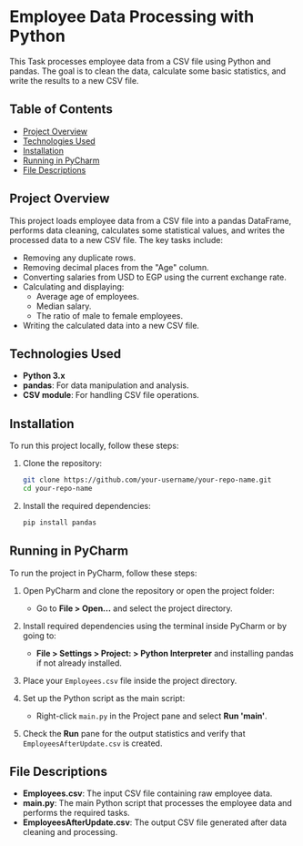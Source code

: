 # Employee Data Processing with Python

This Task processes employee data from a CSV file using Python and pandas. The goal is to clean the data, calculate some basic statistics, and write the results to a new CSV file.

## Table of Contents
- [Project Overview](#project-overview)
- [Technologies Used](#technologies-used)
- [Installation](#installation)
- [Running in PyCharm](#running-in-pycharm)
- [File Descriptions](#file-descriptions)

## Project Overview
This project loads employee data from a CSV file into a pandas DataFrame, performs data cleaning, calculates some statistical values, and writes the processed data to a new CSV file. The key tasks include:

- Removing any duplicate rows.
- Removing decimal places from the "Age" column.
- Converting salaries from USD to EGP using the current exchange rate.
- Calculating and displaying:
  - Average age of employees.
  - Median salary.
  - The ratio of male to female employees.
- Writing the calculated data into a new CSV file.


## Technologies Used
- **Python 3.x**
- **pandas**: For data manipulation and analysis.
- **CSV module**: For handling CSV file operations.

## Installation
To run this project locally, follow these steps:

1. Clone the repository:
    ```bash
    git clone https://github.com/your-username/your-repo-name.git
    cd your-repo-name
    ```

2. Install the required dependencies:
    ```bash
    pip install pandas
    ```

## Running in PyCharm
To run the project in PyCharm, follow these steps:

1. Open PyCharm and clone the repository or open the project folder:
    - Go to **File > Open...** and select the project directory.

2. Install required dependencies using the terminal inside PyCharm or by going to:
    - **File > Settings > Project: <project-name> > Python Interpreter** and installing pandas if not already installed.

3. Place your `Employees.csv` file inside the project directory.

4. Set up the Python script as the main script:
    - Right-click `main.py` in the Project pane and select **Run 'main'**.

5. Check the **Run** pane for the output statistics and verify that `EmployeesAfterUpdate.csv` is created.

## File Descriptions
- **Employees.csv**: The input CSV file containing raw employee data.
- **main.py**: The main Python script that processes the employee data and performs the required tasks.
- **EmployeesAfterUpdate.csv**: The output CSV file generated after data cleaning and processing.
